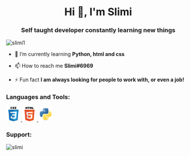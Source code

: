 <h1 align="center">Hi 👋, I'm Slimi</h1>
<h3 align="center">Self taught developer constantly learning new things</h3>

<p align="left"> <img src="https://komarev.com/ghpvc/?username=slimi1&label=Profile%20views&color=ff0000&style=flat" alt="slimi1" /> </p>

- 🌱 I’m currently learning **Python, html and css**

- 📫 How to reach me **Slimi#6969**

- ⚡ Fun fact **I am always looking for people to work with, or even a job!**

<h3 align="left"></h3>
<p align="left">
</p>

<h3 align="left">Languages and Tools:</h3>
<p align="left"> <a href="https://www.w3schools.com/css/" target="_blank" rel="noreferrer"> <img src="https://raw.githubusercontent.com/devicons/devicon/master/icons/css3/css3-original-wordmark.svg" alt="css3" width="40" height="40"/> </a> <a href="https://www.w3.org/html/" target="_blank" rel="noreferrer"> <img src="https://raw.githubusercontent.com/devicons/devicon/master/icons/html5/html5-original-wordmark.svg" alt="html5" width="40" height="40"/> </a> <a href="https://www.python.org" target="_blank" rel="noreferrer"> <img src="https://raw.githubusercontent.com/devicons/devicon/master/icons/python/python-original.svg" alt="python" width="40" height="40"/> </a> </p>

<h3 align="left">Support:</h3>
<p><a href="https://ko-fi.com/slimi"> <img align="left" src="https://cdn.ko-fi.com/cdn/kofi3.png?v=3" height="50" width="210" alt="slimi" /></a></p><br><br>
